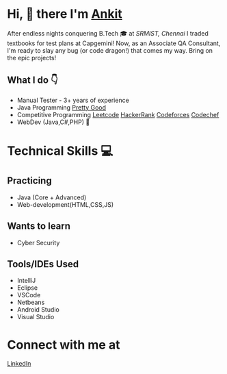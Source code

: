 # Hi, :wave: there I'm [Ankit](https://www.linkedin.com/in/ankit-ved-ashm/)

After endless nights conquering B.Tech :mortar_board: at *SRMIST, Chennai* I traded textbooks for test plans at Capgemini! Now, as an Associate QA Consultant, I'm ready to slay any bug (or code dragon!) that comes my way. Bring on the epic projects!

## What I do :point_down:

- Manual Tester - 3+ years of experience
- Java Programming [Pretty Good](https://www.hackerrank.com/RA1711020010042)
- Competitive Programming [Leetcode](https://leetcode.com/ashm_/) [HackerRank](https://www.hackerrank.com/RA1711020010042) [Codeforces](https://codeforces.com/profile/ashm_) [Codechef](https://www.codechef.com/users/ashm_)
- WebDev (Java,C#,PHP) :book:

# Technical Skills :computer:

## Practicing
  - Java (Core + Advanced) 
  - Web-development(HTML,CSS,JS)

## Wants to learn
  - Cyber Security
  
## Tools/IDEs Used
  - IntelliJ
  - Eclipse
  - VSCode 
  - Netbeans
  - Android Studio
  - Visual Studio

# Connect with me at 
[LinkedIn](https://www.linkedin.com/in/ankit-ved/)
